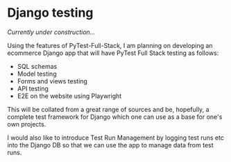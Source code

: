 # Django testing

*Currently under construction...*

Using the features of PyTest-Full-Stack, I am planning on developing an ecommerce Django app that will have PyTest Full Stack testing as follows:

- SQL schemas
- Model testing
- Forms and views testing
- API testing
- E2E on the website using Playwright

This will be collated from a great range of sources and be, hopefully, a complete test framework for Django which one can use as a base for one's own projects.

I would also like to introduce Test Run Management by logging test runs etc into the Django DB so that we can use the app to manage data from test runs.

<br>

